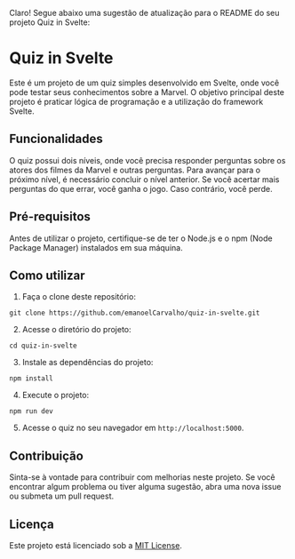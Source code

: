 Claro! Segue abaixo uma sugestão de atualização para o README do seu projeto Quiz in Svelte:

# Quiz in Svelte

Este é um projeto de um quiz simples desenvolvido em Svelte, onde você pode testar seus conhecimentos sobre a Marvel. O objetivo principal deste projeto é praticar lógica de programação e a utilização do framework Svelte.

## Funcionalidades

O quiz possui dois níveis, onde você precisa responder perguntas sobre os atores dos filmes da Marvel e outras perguntas. Para avançar para o próximo nível, é necessário concluir o nível anterior. Se você acertar mais perguntas do que errar, você ganha o jogo. Caso contrário, você perde.

## Pré-requisitos

Antes de utilizar o projeto, certifique-se de ter o Node.js e o npm (Node Package Manager) instalados em sua máquina.

## Como utilizar

1. Faça o clone deste repositório:

```
git clone https://github.com/emanoelCarvalho/quiz-in-svelte.git
```

2. Acesse o diretório do projeto:

```
cd quiz-in-svelte
```

3. Instale as dependências do projeto:

```
npm install
```

4. Execute o projeto:

```
npm run dev
```

5. Acesse o quiz no seu navegador em `http://localhost:5000`.

## Contribuição

Sinta-se à vontade para contribuir com melhorias neste projeto. Se você encontrar algum problema ou tiver alguma sugestão, abra uma nova issue ou submeta um pull request.

## Licença

Este projeto está licenciado sob a [MIT License](LICENSE).
